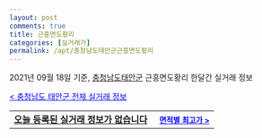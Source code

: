 ```yaml
---
layout: post
comments: true
title: 근흥면도황리
categories: [실거래가]
permalink: /apt/충청남도태안군근흥면도황리
---
```


2021년 09월 18일 기준, <a href="/apt/충청남도태안군">충청남도태안군</a> 근흥면도황리 한달간 실거래 정보

<a style="color: blue;" href="/apt/충청남도태안군">< 충청남도 태안군 전체 실거래 정보</a>
<!---- start ---->
<table>
  <tr>
    <td colspan="4" style="font-weight: bold;"><a href="/apt/충청남도태안군근흥면도황리{name_without_space}">오늘 등록된 실거래 정보가 없습니다</a> &nbsp;&nbsp;&nbsp; <a style="color: blue; font-size: smaller;" href="/apt/충청남도태안군근흥면도황리{name_without_space}">면적별 최고가 ></a></td>
  </tr>
    
</table>
<!---- end ---->
    